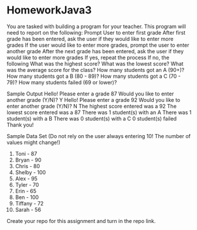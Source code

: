 # HomeworkJava3
You are tasked with building a program for your teacher. This program will need to report on the following:
Prompt User to enter first grade
After first grade has been entered, ask the user if they would like to enter more grades
If the user would like to enter more grades, prompt the user to enter another grade
After the next grade has been entered, ask the user if they would like to enter more grades
If yes, repeat the process
If no, the following
What was the highest score? 
What was the lowest score? 
What was the average score for the class?
How many students got an A (90+)?
How many students got a B (80 - 89)?
How many students got a C (70 - 79)?
How many students failed (69 or lower)?

Sample Output
Hello! Please enter a grade
87
Would you like to enter another grade (Y/N)?
Y
Hello! Please enter a grade
92
Would you like to enter another grade (Y/N)?
N
The highest score entered was a 92
The lowest score entered was a 87
There was 1 student(s) with an A
There was 1 student(s) with a B
There was 0 student(s) with a C
0 student(s) failed
Thank you!


Sample Data Set (Do not rely on the user always entering 10! The number of values might change!)
1. Toni - 87
2. Bryan - 90
3. Chris - 80
4. Shelby - 100
5. Alex - 95
6. Tyler - 70
7. Erin - 65
8. Ben - 100
9. Tiffany - 72
10. Sarah - 56


Create your repo for this assignment and turn in the repo link.
